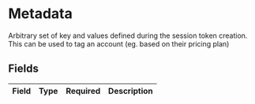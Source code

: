 # Metadata

Arbitrary set of key and values defined during the session token creation. This can be used to tag an account (eg. based on their pricing plan)


## Fields

| Field       | Type        | Required    | Description |
| ----------- | ----------- | ----------- | ----------- |